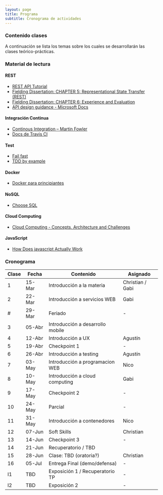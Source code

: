 ```yaml
---
layout: page
title: Programa
subtitle: Cronograma de actividades
---
```

### Contenido clases

A continuaci&oacute;n se lista los temas sobre los cuales se desarrollar&aacute;n las clases te&oacute;rico-pr&aacute;cticas.

### Material de lectura

#### REST

* [REST API Tutorial](http://www.restapitutorial.com/)
* [Fielding Dissertation: CHAPTER 5: Representational State Transfer (REST)](https://www.ics.uci.edu/~fielding/pubs/dissertation/rest_arch_style.htm)
* [Fielding Dissertation: CHAPTER 6: Experience and Evaluation](https://www.ics.uci.edu/~fielding/pubs/dissertation/evaluation.htm)
* [API design guidance - Microsoft Docs](https://docs.microsoft.com/en-us/azure/architecture/best-practices/api-design)

#### Integraci&oacute;n Continua

* [Continous Integration – Martin Fowler](http://www.martinfowler.com/articles/continuousIntegration.html)
* [Docs de Travis CI](http://docs.travis-ci.com/user/for-beginners/)

#### Test

* [Fail fast](http://www.martinfowler.com/ieeeSoftware/failFast.pdf)
* [TDD by example](http://www.eecs.yorku.ca/course_archive/2003-04/W/3311/sectionM/case_studies/money/KentBeck_TDD_byexample.pdf)

#### Docker

* [Docker para principiantes](https://prakhar.me/docker-curriculum/)

#### NoSQL

* [Choose SQL](https://stateofprogress.blog/choose-sql-d017cfc08870)

#### Cloud Computing

* [Cloud Computing - Concepts, Architecture and Challenges](https://drive.google.com/open?id=0B3RbSZXZ7S-_VkwxOVl2ajVjQUE)

#### JavaScript
* [How Does javascript Actually Work](https://blog.sessionstack.com/how-does-javascript-actually-work-part-1-b0bacc073cf)

### Cronograma

Clase | Fecha | Contenido | Asignado 
------- | -------- | ---------------- | -----
1 | 15-Mar | Introducción a la materia | Christian / Gabi
2 | 22-Mar | Introducción a servicios WEB | Gabi
\#  | 29-Mar | Feriado | -
3 | 05-Abr | Introducción a desarrollo mobile |
4 | 12-Abr | Introducción a UX | Agustín
5 | 19-Abr | Checkpoint 1 | -
6 | 26-Abr | Introducción a testing | Agustín
7 | 03-May | Introducción a programacion WEB | Nico
8 | 10-May | Introducción a cloud computing | Gabi
9 | 17-May | Checkpoint 2 | -
10 | 24-May | Parcial | -
11 | 31-May | Introducción a contenedores | Nico
12 | 07-Jun | Soft Skills | Christian
13 | 14-Jun | Checkpoint 3 | -
14 | 21-Jun | Recuperatorio / TBD
15 | 28-Jun | Clase: TBD (oratoria?) | Christian
16 | 05-Jul | Entrega Final (demo/defensa) | -
I1 | TBD | Exposición 1 / Recuperatorio TP | -
I2 | TBD | Exposición 2 | -
